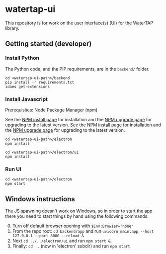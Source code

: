 # watertap-ui

This repository is for work on the user interface(s) (UI) for the WaterTAP library.

## Getting started (developer)

### Install Python

The Python code, and the PIP requirements, are in the `backend/` folder.

```
cd <watertap-ui-path>/backend
pip install -r requirements.txt
idaes get-extensions
```

### Install Javascript

Prerequisites: Node Package Manager (npm)

See the [NPM install page](https://docs.npmjs.com/downloading-and-installing-node-js-and-npm) for installation and the [NPM upgrade page](https://docs.npmjs.com/try-the-latest-stable-version-of-npm) for upgrading to the latest version.
See the [NPM install page](https://docs.npmjs.com/downloading-and-installing-node-js-and-npm) for installation and the [NPM upgrade page](https://docs.npmjs.com/try-the-latest-stable-version-of-npm) for upgrading to the latest version.

```console
cd <watertap-ui-path>/electron
npm install

cd <watertap-ui-path>/electron/ui
npm install
```

### Run UI

```console
cd <watertap-ui-path>/electron
npm start
```

## Windows instructions

The JS spawning doesn't work on Windows, so in order to start the app there you need to start things by hand using the following commands:

0. Turn off default browser opening with `$Env:Browser="none"`
1. From the repo root: `cd backend/app` and run `uvicorn main:app --host 127.0.0.1 --port 8000 --reload &`
2. Next `cd ../../electron/ui` and run `npm start &`. 
3. Finally: `cd ..` (now in 'electron' subdir) and run `npm start`
